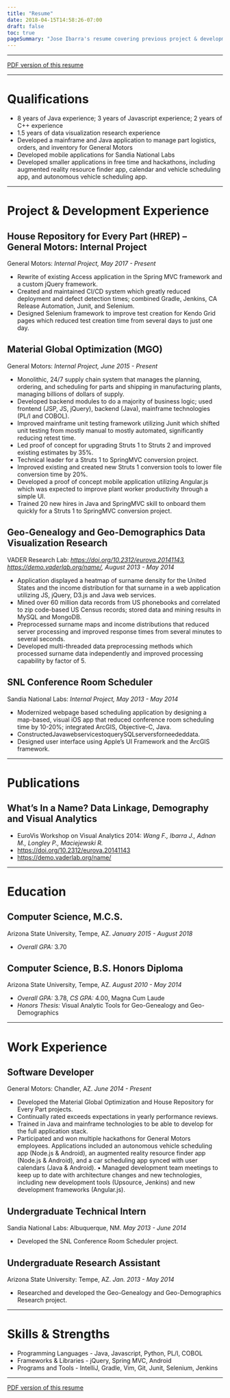 ```yaml
---
title: "Resume"
date: 2018-04-15T14:58:26-07:00
draft: false
toc: true
pageSummary: "Jose Ibarra's resume covering previous project & development experience, publications, education, work experience, and strengths."
---
```


---

[PDF version of this resume](/static/pdf/Jose%20Ibarra%20Resume.pdf)

---
# Qualifications

* 8 years of Java experience; 3 years of Javascript experience; 2 years of C++ experience
* 1.5 years of data visualization research experience
* Developed a mainframe and Java application to manage part logistics, orders, and inventory for General Motors
* Developed mobile applications for Sandia National Labs
* Developed smaller applications in free time and hackathons, including augmented reality resource finder app, calendar and vehicle scheduling app, and autonomous vehicle scheduling app.

---
# Project & Development Experience

## House Repository for Every Part (HREP) – General Motors: Internal Project

General Motors: *Internal Project, May 2017 - Present*

* Rewrite of existing Access application in the Spring MVC framework and a custom jQuery
framework.
* Created and maintained CI/CD system which greatly reduced deployment and defect detection times; combined Gradle, Jenkins, CA Release Automation, Junit, and Selenium.
* Designed Selenium framework to improve test creation for Kendo Grid pages which reduced test creation time from several days to just one day.

## Material Global Optimization (MGO)

General Motors: *Internal Project, June 2015 - Present*

* Monolithic, 24/7 supply chain system that manages the planning, ordering, and scheduling for
parts and shipping in manufacturing plants, managing billions of dollars of supply.
* Developed backend modules to do a majority of business logic; used frontend (JSP, JS, jQuery),
backend (Java), mainframe technologies (PL/I and COBOL).
* Improved mainframe unit testing framework utilizing Junit which shifted unit testing from mostly
manual to mostly automated, significantly reducing retest time.
* Led proof of concept for upgrading Struts 1 to Struts 2 and improved existing estimates by 35%.
* Technical leader for a Struts 1 to SpringMVC conversion project.
* Improved existing and created new Struts 1 conversion tools to lower file conversion time by 20%.
* Developed a proof of concept mobile application utilizing Angular.js which was expected to
improve plant worker productivity through a simple UI.
* Trained 20 new hires in Java and SpringMVC skill to onboard them quickly for a Struts 1 to
SpringMVC conversion project.

## Geo-Genealogy and Geo-Demographics Data Visualization Research

VADER Research Lab: *https://doi.org/10.2312/eurova.20141143, https://demo.vaderlab.org/name/, August 2013 - May 2014*

* Application displayed a heatmap of surname density for the United States and the income distribution for that surname in a web application utilizing JS, jQuery, D3.js and Java web services.
* Mined over 60 million data records from US phonebooks and correlated to zip code-based US Census records; stored data and mining results in MySQL and MongoDB.
* Preprocessed surname maps and income distributions that reduced server processing and improved response times from several minutes to several seconds.
* Developed multi-threaded data preprocessing methods which processed surname data independently and improved processing capability by factor of 5.

## SNL Conference Room Scheduler

Sandia National Labs: *Internal Project, May 2013 - May 2014*

* Modernized webpage based scheduling application by designing a map-based, visual iOS app that
reduced conference room scheduling time by 10-20%; integrated ArcGIS, Objective-C, Java.
* ConstructedJavawebservicestoquerySQLserversforneededdata.
* Designed user interface using Apple’s UI Framework and the ArcGIS framework.

---
# Publications

## What’s In a Name? Data Linkage, Demography and Visual Analytics

* EuroVis Workshop on Visual Analytics 2014: *Wang F., Ibarra J., Adnan M., Longley P., Maciejewski R.*
* https://doi.org/10.2312/eurova.20141143
* https://demo.vaderlab.org/name/

---
# Education

## Computer Science, M.C.S.

Arizona State University, Tempe, AZ. *January 2015 - August 2018*

* *Overall GPA:* 3.70

## Computer Science, B.S. Honors Diploma

Arizona State University, Tempe, AZ. *August 2010 - May 2014*

* *Overall GPA:* 3.78, *CS GPA:* 4.00, Magna Cum Laude
* *Honors Thesis:* Visual Analytic Tools for Geo-Genealogy and Geo-Demographics

---
# Work Experience

## Software Developer

General Motors: Chandler, AZ. *June 2014 - Present*

* Developed the Material Global Optimization and House Repository for Every Part projects.
* Continually rated exceeds expectations in yearly performance reviews.
* Trained in Java and mainframe technologies to be able to develop for the full application stack.
* Participated and won multiple hackathons for General Motors employees. Applications included an autonomous vehicle scheduling app (Node.js & Android), an augmented reality resource finder app (Node.js & Android), and a car scheduling app synced with user calendars (Java & Android).
• Managed development team meetings to keep up to date with architecture changes and new technologies, including new development tools (Upsource, Jenkins) and new development frameworks (Angular.js).

## Undergraduate Technical Intern

Sandia National Labs: Albuquerque, NM. *May 2013 - June 2014*

* Developed the SNL Conference Room Scheduler project.

## Undergraduate Research Assistant

Arizona State University: Tempe, AZ. *Jan. 2013 - May 2014*

* Researched and developed the Geo-Genealogy and Geo-Demographics Research project.

---
# Skills & Strengths

* Programming Languages - Java, Javascript, Python, PL/I, COBOL
* Frameworks & Libraries - jQuery, Spring MVC, Android
* Programs and Tools - IntelliJ, Gradle, Vim, Git, Junit, Selenium, Jenkins

---

[PDF version of this resume](/static/pdf/Jose%20Ibarra%20Resume.pdf)
